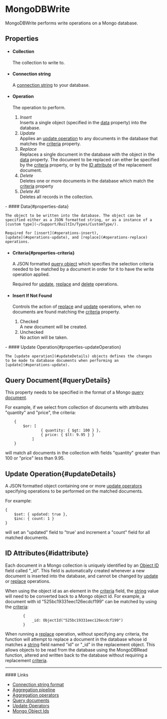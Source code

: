 MongoDBWrite
============

MongoDBWrite performs write operations on a Mongo database.

Properties
----------

-  #### Collection

    The collection to write to.

-  #### Connection string

    A [connection string](#links-connectionString) to your database.

-  #### Operation

    The operation to perform.

    1.  <a id="operations-insert"></a>*Insert*  
        Inserts a single object (specified in the
        [data](#properties-data) property) into the database.
    2.  <a id="operations-update"></a>*Update*  
        Applies an [update operation](#properties-updateOperation) to
        any documents in the database that matches the
        [criteria](#properties-criteria) property.
    3.  <a id="operations-replace"></a>*Replace*  
        Replaces a single document in the database with the object in
        the [data](#properties-data) property. The document to be
        replaced can either be specified by the
        [criteria](#properties-criteria) property, or by the [ID
        attribute](#idattribute) of the replacement document.
    4.  <a id="operations-delete"></a>*Delete*  
        Deletes one or more documents in the database which match the
        [criteria](#properties-criteria) property
    5.  <a id="operations-deleteall"></a>*Delete All*  
        Deletes all records in the collection.
<p>
-  #### Data{#properties-data}

    The object to be written into the database. The object can be
    specified either as a JSON formatted string, or as a instance of a
    [custom type](~/Support/BuiltIn/Types/CustomType/).

    Required for [insert](#operations-insert),
    [update](#operations-update), and [replace](#operations-replace)
    operations.

-  #### Criteria{#properties-criteria}

    A JSON formatted [query object](#queryDetails) which specifies the
    selection criteria needed to be matched by a document in order for
    it to have the write operation applied.

    Required for [update](#operations-update),
    [replace](#operations-replace) and [delete](#operations-delete)
    operations.

-  #### Insert If Not Found

    Controls the action of [replace](#operations-replace) and
    [update](#operations-update) operations, when no documents are found
    matching the [criteria](#properties-criteria) property.

    1.  Checked  
         A new document will be created.
    2.  Unchecked  
         No action will be taken.
<p>
-  #### Update Operation{#properties-updateOperation}

    The [update operation](#updateDetails) objects defines the changes
    to be made to database documents when performing an
    [update](#operations-update).

Query Document{#queryDetails}
--------------

This property needs to be specified in the format of a Mongo [query
document](#links-queryDocument).

For example, if we select from collection of documents with attributes
"quantity" and "price", the criteria:

        { 
            $or: [
                    { quantity: { $gt: 100 } },
                    { price: { $lt: 9.95 } }
                ]
        }
        

will match all documents in the collection with fields "quantity"
greater than 100 or "price" less than 9.95.

Update Operation{#updateDetails}
----------------

A JSON formatted object containing one or more [update
operators](#links-updateOperators) specifying operations to be performed
on the matched documents.

For example:

    {
        $set: { updated: true },
        $inc: { count: 1 }
    }

will set an "updated" field to "true' and increment a "count" field for
all matched documents.

ID Attributes{#idattribute}
-------------

Each document in a Mongo collection is uniquely identified by an [Object
ID](#links-mongoId) field called "\_id". This field is automatically
created whenever a new document is inserted into the database, and
cannot be changed by [update](#operations-update) or
[replace](#operations-replace) operations.

When using the object id as an element in the [criteria](#criteria)
field, the [string](~/Support/BuiltIn/Types/String/) value will need to be converted back
to a Mongo object id. For example, a document with id
"525bc19331eec126ecdcf199" can be matched by using the
[criteria](#criteria):

            { 
                _id: ObjectId("525bc19331eec126ecdcf199")
            }
        

When running a [replace](#operations-replace) operation, without
specifying any criteria, the function will attempt to replace a document
in the database whose id matches a [string](~/Support/BuiltIn/Types/String/) field named
"id" or "\_id" in the replacement object. This allows objects to be read
from the database using the MongoDBRead function, altered and written
back to the database without requiring a replacement
[criteria](#properties-criteria).

<hr>
#### Links

- <a id="links-connectionString" />[Connection string format](http://docs.mongodb.org/manual/reference/connection-string/)
- [Aggregation pipeline](http://docs.mongodb.org/manual/core/aggregation-pipeline/)  
- [Aggregation operators](http://docs.mongodb.org/manual/reference/operator/aggregation/#aggregation-pipeline-operator-reference)
- <a id="links-queryDocument" />[Query documents](http://docs.mongodb.org/manual/tutorial/query-documents/)  
- <a id="links-updateOperators" />[Update Operators](http://docs.mongodb.org/manual/reference/operator/update/#id1)  
- <a id="links-mongoId" />[Mongo Object Ids](http://docs.mongodb.org/manual/reference/object-id/)  

